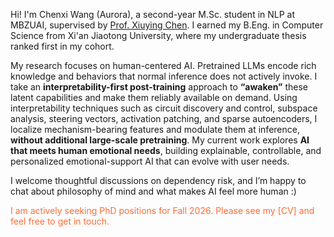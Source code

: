 <span class='anchor' id='about-me'></span>
Hi! I'm Chenxi Wang (Aurora), a second-year M.Sc. student in NLP at MBZUAI, supervised by [Prof. Xiuying Chen](https://iriscxy.github.io/). I earned my B.Eng. in Computer Science from Xi'an Jiaotong University, where my undergraduate thesis ranked first in my cohort.

<!-- My research focuses on human-centered AI. I take an **interpretability-first post-training** approach to **“awaken”** latent knowledge and behaviors in pretrained LLMs that are not actively invoked under normal inference. I use interpretability techniques such as circuit discovery and control, subspace analysis, steering vectors, activation patching, and sparse autoencoders, **without additional large-scale pretraining**. -->
My research focuses on human-centered AI. Pretrained LLMs encode rich knowledge and behaviors that normal inference does not actively invoke. I take an **interpretability-first post-training** approach to **“awaken”** these latent capabilities and make them reliably available on demand. Using interpretability techniques such as circuit discovery and control, subspace analysis, steering vectors, activation patching, and sparse autoencoders, I localize mechanism-bearing features and modulate them at inference, **without additional large-scale pretraining**.
My current work explores **AI that meets human emotional needs**, building explainable, controllable, and personalized emotional-support AI that can evolve with user needs.

I welcome thoughtful discussions on dependency risk, and I’m happy to chat about philosophy of mind and what makes AI feel more human :)

<p style="color: #FF6B35;">I am actively seeking PhD positions for Fall 2026. Please see my [CV] and feel free to get in touch.</p>

